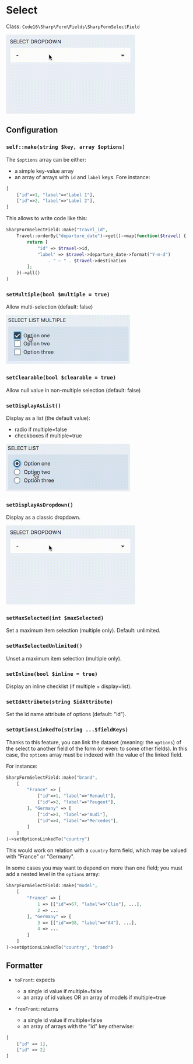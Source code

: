 # Select

Class: `Code16\Sharp\Form\Fields\SharpFormSelectField`

![Example](./select1.gif)

## Configuration

### `self::make(string $key, array $options)`

The `$options` array can be either:

- a simple key-value array
- an array of arrays with `id` and `label` keys. Fore instance:

```php
[
    ["id"=>1, "label"=>"Label 1"],
    ["id"=>2, "label"=>"Label 2"],
]
```

This allows to write code like this:

```php
SharpFormSelectField::make("travel_id",
    Travel::orderBy("departure_date")->get()->map(function($travel) {
        return [
            "id" => $travel->id,
            "label" => $travel->departure_date->format("Y-m-d")
                . " — " . $travel->destination
        ];
    })->all()
)
```

### `setMultiple(bool $multiple = true)`

Allow multi-selection (default: false)

![Example](./select3.gif)


### `setClearable(bool $clearable = true)`

Allow null value in non-multiple selection (default: false)

### `setDisplayAsList()`

Display as a list (the default value):

- radio if multiple=false
- checkboxes if multiple=true

![Example](./select2.gif)

### `setDisplayAsDropdown()`

Display as a classic dropdown.

![Example](./select1.gif)

### `setMaxSelected(int $maxSelected)`

Set a maximum item selection (multiple only).
Default: unlimited.

### `setMaxSelectedUnlimited()`

Unset a maximum item selection (multiple only).

### `setInline(bool $inline = true)`

Display an inline checklist (if multiple + display=list).

### `setIdAttribute(string $idAttribute)`

Set the id name attribute of options (default: "id").

### `setOptionsLinkedTo(string ...$fieldKeys)`

Thanks to this feature, you can link the dataset (meaning: the `options`) of the select to another field of the form (or even: to some other fields). In this case, the `options` array must be indexed with the value of the linked field.

For instance:

```php
SharpFormSelectField::make("brand",
    [
        "France" => [
            ["id"=>1, "label"=>"Renault"],
            ["id"=>2, "label"=>"Peugeot"],
        ], "Germany" => [
            ["id"=>3, "label"=>"Audi"],
            ["id"=>4, "label"=>"Mercedes"],
        ]
    ]
)->setOptionsLinkedTo("country")
```

This would work on relation with a `country` form field, which may be valued with "France" or "Germany".

In some cases you may want to depend on more than one field; you must add a nested level in the `options` array:

```php
SharpFormSelectField::make("model",
    [
        "France" => [
            1 => [["id"=>67, "label"=>"Clio"], ...],
            2 => ...
        ], "Germany" => [
            3 => [["id"=>98, "label"=>"A4"], ...],
            4 => ...
        ]
    ]
)->setOptionsLinkedTo("country", "brand")
```


## Formatter

- `toFront`: expects
	- a single id value if multiple=false
	- an array of id values OR an array of models if multiple=true

- `fromFront`: returns
	- a single id value if multiple=false
	- an array of arrays with the "id" key otherwise:

```php
[
    ["id" => 1],
    ["id" => 2]
]
```